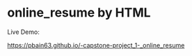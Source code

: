 # online_resume by HTML


Live Demo: 

https://pbain63.github.io/-capstone-project_1-_online_resume
